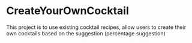 # CreateYourOwnCocktail
This project is to use existing cocktail recipes, allow users to create their own cocktails based on the suggestion (percentage suggestion)
